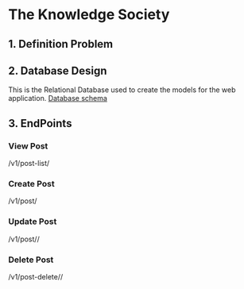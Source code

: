 
# The Knowledge Society

## 1. Definition Problem

## 2. Database Design
This is the Relational Database used to create the models for the web application. [Database schema](https://github.com/David-Angel-M/knowledge-society-api/blob/main/doc/DB_Post.jpg)

## 3. EndPoints

### View Post
/v1/post-list/

### Create Post
/v1/post/

### Update Post
/v1/post/<id>/

### Delete Post
/v1/post-delete/<id>/


